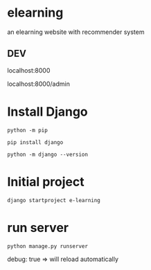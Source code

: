# elearning
an elearning website with recommender system
## DEV
localhost:8000

localhost:8000/admin

# Install Django
`python -m pip`

`pip install django`

`python -m django --version`


# Initial project
`django startproject e-learning`

# run server
`python manage.py runserver`

debug: true => will reload automatically
